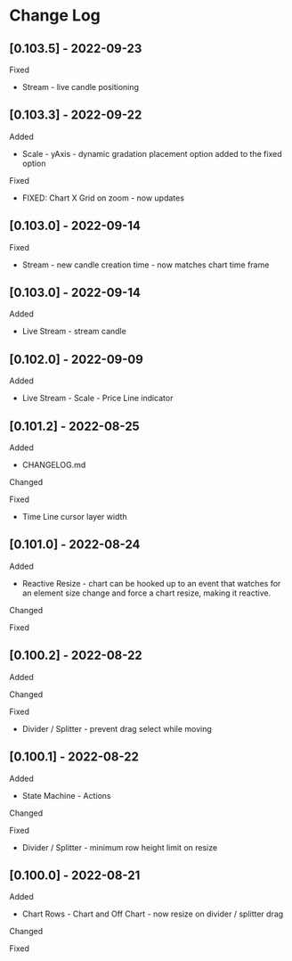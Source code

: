 # Change Log

## [0.103.5] - 2022-09-23

Fixed

* Stream - live candle positioning

## [0.103.3] - 2022-09-22

Added

* Scale - yAxis - dynamic gradation placement option added to the fixed option

Fixed

* FIXED: Chart X Grid on zoom - now updates

## [0.103.0] - 2022-09-14

Fixed

* Stream - new candle creation time - now matches chart time frame

## [0.103.0] - 2022-09-14

Added

* Live Stream - stream candle

## [0.102.0] - 2022-09-09

Added

* Live Stream - Scale - Price Line indicator

## [0.101.2] - 2022-08-25

Added

* CHANGELOG.md

Changed

Fixed

* Time Line cursor layer width

## [0.101.0] - 2022-08-24

Added

* Reactive Resize - chart can be hooked up to an event that watches for an element size change and force a chart resize, making it reactive.

Changed

Fixed

## [0.100.2] - 2022-08-22

Added

Changed

Fixed

* Divider / Splitter - prevent drag select while moving

## [0.100.1] - 2022-08-22

Added

* State Machine - Actions

Changed

Fixed

* Divider / Splitter - minimum row height limit on resize

## [0.100.0] - 2022-08-21

Added

* Chart Rows - Chart and Off Chart - now resize on divider / splitter drag

Changed

Fixed

